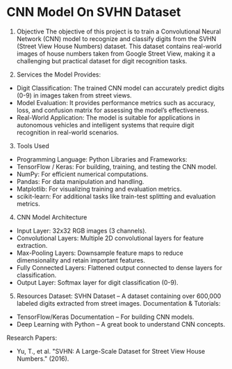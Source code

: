 # CNN Model On SVHN Dataset

1. Objective
The objective of this project is to train a Convolutional Neural Network (CNN) model to recognize and classify digits from the SVHN (Street View House Numbers) dataset. This dataset contains real-world images of house numbers taken from Google Street View, making it a challenging but practical dataset for digit recognition tasks.

2. Services the Model Provides:
- Digit Classification: The trained CNN model can accurately predict digits (0-9) in images taken from street views.
- Model Evaluation: It provides performance metrics such as accuracy, loss, and confusion matrix for assessing the model’s effectiveness.
- Real-World Application: The model is suitable for applications in autonomous vehicles and intelligent systems that require digit recognition in real-world scenarios.


3. Tools Used
- Programming Language: Python
Libraries and Frameworks:
- TensorFlow / Keras: For building, training, and testing the CNN model.
- NumPy: For efficient numerical computations.
- Pandas: For data manipulation and handling.
- Matplotlib: For visualizing training and evaluation metrics.
- scikit-learn: For additional tasks like train-test splitting and evaluation metrics.

4. CNN Model Architecture
- Input Layer: 32x32 RGB images (3 channels).
- Convolutional Layers: Multiple 2D convolutional layers for feature extraction.
- Max-Pooling Layers: Downsample feature maps to reduce dimensionality and retain important features.
- Fully Connected Layers: Flattened output connected to dense layers for classification.
- Output Layer: Softmax layer for digit classification (0-9).
5. Resources
Dataset: SVHN Dataset – A dataset containing over 600,000 labeled digits extracted from street images.
Documentation & Tutorials:
- TensorFlow/Keras Documentation – For building CNN models.
- Deep Learning with Python – A great book to understand CNN concepts.

Research Papers:
- Yu, T., et al. "SVHN: A Large-Scale Dataset for Street View House Numbers." (2016).


